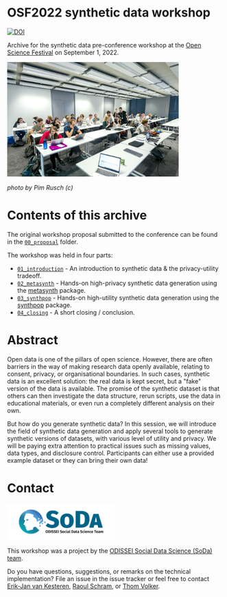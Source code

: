 # OSF2022 synthetic data workshop

[![DOI](https://zenodo.org/badge/DOI/10.5281/zenodo.7234121.svg)](https://doi.org/10.5281/zenodo.7234121)

Archive for the synthetic data pre-conference workshop at the [Open Science Festival](https://opensciencefestival.nl) on September 1, 2022.

<div>
<img src="img/osf2022_workshop.jpg" alt="SoDa logo" width="400px"/> 

_photo by Pim Rusch (c)_
</div>

# Contents of this archive
The original workshop proposal submitted to the conference can be found in the [`00_proposal`](./00_proposal/) folder.

The workshop was held in four parts:

- [`01_introduction`](./01_introduction/) - An introduction to synthetic data & the privacy-utility tradeoff. 
- [`02_metasynth`](./02_metasynth/) - Hands-on high-privacy synthetic data generation using the [metasynth](https://github.com/sodascience/metasynth) package.
- [`03_synthpop`](./03_synthpop/) - Hands-on high-utility synthetic data generation using the [synthpop](https://synthpop.org.uk) package.
- [`04_closing`](./04_closing/) - A short closing / conclusion.

# Abstract
Open data is one of the pillars of open science. However, there are often barriers in the way of making research data openly available, relating to consent, privacy, or organisational boundaries. In such cases, synthetic data is an excellent solution: the real data is kept secret, but a "fake" version of the data is available. The promise of the synthetic dataset is that others can then investigate the data structure, rerun scripts, use the data in educational materials, or even run a completely different analysis on their own.

But how do you generate synthetic data? In this session, we will introduce the field of synthetic data generation and apply several tools to generate synthetic versions of datasets, with various level of utility and privacy. We will be paying extra attention to practical issues such as missing values, data types, and disclosure control. Participants can either use a provided example dataset or they can bring their own data!

# Contact

<img src="img/soda.png" alt="SoDa logo" width="250px"/> 

This workshop was a project by the [ODISSEI Social Data Science (SoDa) team](https://odissei-soda.nl).

Do you have questions, suggestions, or remarks on the technical implementation? File an issue in the issue tracker or feel free to contact [Erik-Jan van Kesteren](https://github.com/vankesteren), [Raoul Schram](https://github.com/qubixes), or [Thom Volker](https://github.com/thomvolker).
